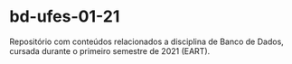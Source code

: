 # bd-ufes-01-21
Repositório com conteúdos relacionados a disciplina de Banco de Dados, cursada durante o primeiro semestre de 2021 (EART).

